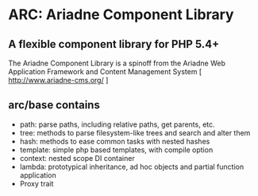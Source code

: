 ARC: Ariadne Component Library 
========================= 

A flexible component library for PHP 5.4+ 
----------------------------------------- 

The Ariadne Component Library is a spinoff from the Ariadne Web 
Application Framework and Content Management System 
[ http://www.ariadne-cms.org/ ]

arc/base contains
------------------
- path: parse paths, including relative paths, get parents, etc.
- tree: methods to parse filesystem-like trees and search and alter them
- hash: methods to ease common tasks with nested hashes
- template: simple php based templates, with compile option
- context: nested scope DI container
- lambda: prototypical inheritance, ad hoc objects and partial function application
- Proxy trait
